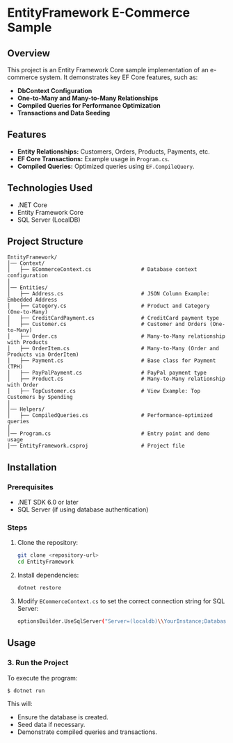 # EntityFramework E-Commerce Sample

## Overview
This project is an Entity Framework Core sample implementation of an e-commerce system. It demonstrates key EF Core features, such as:
- **DbContext Configuration**
- **One-to-Many and Many-to-Many Relationships**
- **Compiled Queries for Performance Optimization**
- **Transactions and Data Seeding**

## Features
- **Entity Relationships:** Customers, Orders, Products, Payments, etc.
- **EF Core Transactions:** Example usage in `Program.cs`.
- **Compiled Queries:** Optimized queries using `EF.CompileQuery`.

## Technologies Used
- .NET Core
- Entity Framework Core
- SQL Server (LocalDB)

## Project Structure
```
EntityFramework/
│── Context/
│   ├── ECommerceContext.cs                # Database context configuration
│
│── Entities/
│   ├── Address.cs                         # JSON Column Example: Embedded Address
│   ├── Category.cs                        # Product and Category (One-to-Many)
│   ├── CreditCardPayment.cs               # CreditCard payment type
│   ├── Customer.cs                        # Customer and Orders (One-to-Many)
│   ├── Order.cs                           # Many-to-Many relationship with Products
│   ├── OrderItem.cs                       # Many-to-Many (Order and Products via OrderItem)
│   ├── Payment.cs                         # Base class for Payment (TPH)
│   ├── PayPalPayment.cs                   # PayPal payment type
│   ├── Product.cs                         # Many-to-Many relationship with Order
│   ├── TopCustomer.cs                     # View Example: Top Customers by Spending
│
│── Helpers/
│   ├── CompiledQueries.cs                 # Performance-optimized queries
│
│── Program.cs                             # Entry point and demo usage
│── EntityFramework.csproj                 # Project file
```

## Installation
### Prerequisites
- .NET SDK 6.0 or later
- SQL Server (if using database authentication)

### Steps
1. Clone the repository:
   ```sh
   git clone <repository-url>
   cd EntityFramework
   ```
2. Install dependencies:
   ```sh
   dotnet restore
   ```
3. Modify `ECommerceContext.cs` to set the correct connection string for SQL Server:
   ```sh
   optionsBuilder.UseSqlServer("Server=(localdb)\\YourInstance;Database=YourDatabase;Trusted_Connection=True;");
   ```

## Usage
### 3. Run the Project
To execute the program:
   ```sh
   $ dotnet run
   ```
This will:
- Ensure the database is created.
- Seed data if necessary.
- Demonstrate compiled queries and transactions.
